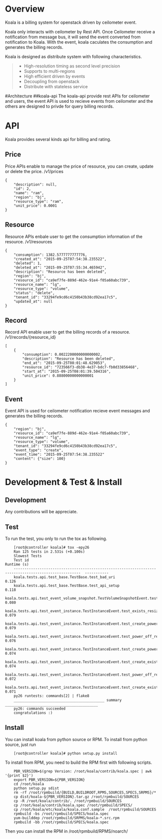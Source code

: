 # Overview
Koala is a billing system for openstack driven by ceilometer event.

Koala only interacts with ceilometer by Rest API. Once Ceilometer receive a notification from message bus, it will
send the event converted from notification to Koala. With the event, koala caculates the consumption and generates
the billing records.

Koala is designed as distribute system with following characteristics.
>* High-resolution timing as second level precision
>* Supports to multi-regions
>* High efficient driven by events
>* Decoupling from openstack
>* Distribute with stateless service

#Architecture
##koala-api
The koala-api provide rest APIs for ceilometer and users, the event API is used to recieve events from ceilometer and the others are designed to privde for query billing records.

# API
Koala provides several kinds api for billing and rating.
## Price
Price APIs enable to manage the price of resource, you can create, update or delete the price.
/v1/prices

    {
        "description": null,
        "id": 2,
        "name": "ram",
        "region": "bj",
        "resource_type": "ram",
        "unit_price": 0.0001
    }

## Resource
Resource APIs enbale user to get the consumption information of the resource.
/v1/resources

    {
        "consumption": 1382.5777777777776,
        "created_at": "2015-09-25T07:54:38.235522",
        "deleted": 1,
        "deleted_at": "2015-09-25T07:55:34.465942",
        "description": "Resource has been deleted",
        "region": "bj",
        "resource_id": "ca9ef7fe-889d-462e-91e4-f05a60abc739",
        "resource_name": "lg",
        "resource_type": "volume",
        "status": "delete",
        "tenant_id": "33294fe9cd6c4150b43b38cd92ea17c5",
        "updated_at": null
    }

## Record
Record API enable user to get the billing records of a resource.
/v1/records/{resource_id}

    [
        {
            "consumption": 0.0022200000000000002,
            "description": "Resource has been deleted",
            "end_at": "2015-09-25T08:01:48.629053",
            "resource_id": "723566f3-db38-4e37-bdc7-fb0d33856468",
            "start_at": "2015-09-25T08:01:39.504316",
            "unit_price": 0.88800000000000001
        }
    ]

## Event
Event API is used for ceilometer notification recieve event messages and generates the billing records.

    {
        "region": "bj",
        "resource_id": "ca9ef7fe-889d-462e-91e4-f05a60abc739",
        "resource_name": "lg",
        "resource_type": "volume",
        "tenant_id": "33294fe9cd6c4150b43b38cd92ea17c5",
        "event_type": "create",
        "event_time": "2015-09-25T07:54:38.235522"
        "content": {"size": 100}
    }

# Development & Test & Install
## Development
Any contributions will be appreciate.
## Test
To run the test, you only to run the tox as following.
    
        [root@controller koala]# tox -epy26
        Ran 125 tests in 2.531s (+0.100s)
        Slowest Tests
        Test id                                                                                                Runtime (s)
        -----------------------------------------------------------------------------------------------------  -----------
        koala.tests.api.test_base.TestBase.test_bad_uri                                                        0.126
        koala.tests.api.test_base.TestBase.test_api_setup                                                      0.118
        koala.tests.api.test_event_volume_snapshot.TestVolumeSnapshotEvent.test_exists_delete_event_success    0.080
        koala.tests.api.test_event_instance.TestInstanceEvent.test_exists_resize_delete_event_success          0.079
        koala.tests.api.test_event_instance.TestInstanceEvent.test_create_power_off_power_on_event_success     0.079
        koala.tests.api.test_event_instance.TestInstanceEvent.test_power_off_resize_vcpu_delete_event_success  0.076
        koala.tests.api.test_event_instance.TestInstanceEvent.test_create_power_off_delete_event_success       0.074
        koala.tests.api.test_event_instance.TestInstanceEvent.test_create_exists_delete_with_missing_resize    0.074
        koala.tests.api.test_event_instance.TestInstanceEvent.test_power_off_resize_disk_delete_event_success  0.072
        koala.tests.api.test_event_instance.TestInstanceEvent.test_create_exists_delete_event_success          0.071
        py26 runtests: commands[2] | flake8
        __________________________________________ summary ___________________________________________
        py26: commands succeeded
        congratulations :)

## Install
You can install koala from python source or RPM.
To install from python source, just run

        [root@controller koala]# python setup.py install
To install from RPM, you need to build the RPM first with following scripts.

        PBR_VERSION=$(grep Version: /root/koala/contrib/koala.spec | awk '{print $2}') 
        export PBR_VERSION=${PBR_VERSION} 
        cd /root/koala 
        python setup.py sdist 
        rm -rf /root/rpmbuild/{BUILD,BUILDROOT,RPMS,SOURCES,SPECS,SRPMS}/* 
        cp dist/koala-${PBR_VERSION}.tar.gz /root/rpmbuild/SOURCES 
        cp -R /root/koala/contrib/. /root/rpmbuild/SOURCES 
        cp /root/koala/contrib/koala.spec /root/rpmbuild/SPECS/ 
        cp /root/koala/etc/koala/koala.conf.sample  /root/rpmbuild/SOURCES
        rpmbuild -bs /root/rpmbuild/SPECS/koala.spec 
        yum-builddep /root/rpmbuild/SRPMS/koala-*.src.rpm 
        rpmbuild -bb /root/rpmbuild/SPECS/koala.spec
Then you can install the RPM in /root/rpmbuild/RPMS/noarch/
